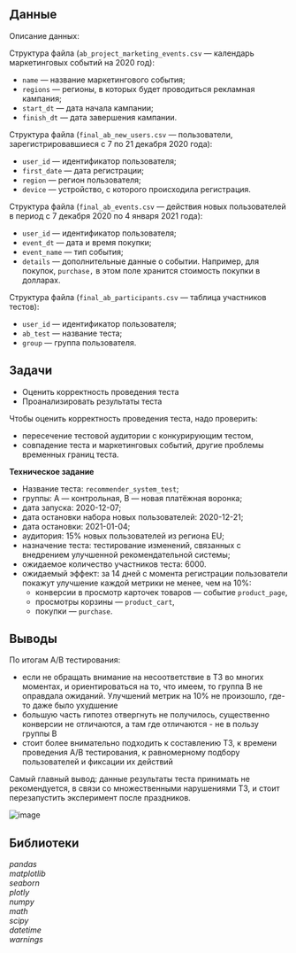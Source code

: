 ## Данные 

Описание данных:

Структура файла (`ab_project_marketing_events.csv` — календарь маркетинговых событий на 2020 год):

- `name` — название маркетингового события;
- `regions` — регионы, в которых будет проводиться рекламная кампания;
- `start_dt` — дата начала кампании;
- `finish_dt` — дата завершения кампании.

Структура файла (`final_ab_new_users.csv` — пользователи, зарегистрировавшиеся с 7 по 21 декабря 2020 года):

- `user_id` — идентификатор пользователя;
- `first_date` — дата регистрации;
- `region` — регион пользователя;
- `device` — устройство, с которого происходила регистрация.

Структура файла (`final_ab_events.csv` — действия новых пользователей в период с 7 декабря 2020 по 4 января 2021 года):

- `user_id` — идентификатор пользователя;
- `event_dt` — дата и время покупки;
- `event_name` — тип события;
- `details` — дополнительные данные о событии. Например, для покупок, `purchase,` в этом поле хранится стоимость покупки в долларах.

Структура файла (`final_ab_participants.csv` — таблица участников тестов):

- `user_id` — идентификатор пользователя;
- `ab_test` — название теста;
- `group` — группа пользователя.

## Задачи
- Оценить корректность проведения теста
- Проанализировать результаты теста

Чтобы оценить корректность проведения теста, надо проверить:

- пересечение тестовой аудитории с конкурирующим тестом,
- совпадение теста и маркетинговых событий, другие проблемы временных границ теста.

**Техническое задание**

- Название теста: `recommender_system_test`;
- группы: А — контрольная, B — новая платёжная воронка;
- дата запуска: 2020-12-07;
- дата остановки набора новых пользователей: 2020-12-21;
- дата остановки: 2021-01-04;
- аудитория: 15% новых пользователей из региона EU;
- назначение теста: тестирование изменений, связанных с внедрением улучшенной рекомендательной системы;
- ожидаемое количество участников теста: 6000.
- ожидаемый эффект: за 14 дней с момента регистрации пользователи покажут улучшение каждой метрики не менее, чем на 10%:
    - конверсии в просмотр карточек товаров — событие `product_page`,
    - просмотры корзины — `product_cart`,
    - покупки — `purchase`.

## Выводы
По итогам А/В тестирования:
- если не обращать внимание на несоответствие в ТЗ во многих моментах, и ориентироваться на то, что имеем, то группа В не оправдала ожиданий. Улучшений метрик на 10% не произошло, где-то даже было ухудшение
- большую часть гипотез отвергнуть не получилось, существенно конверсии не отличаются, а там где отличаются - не в пользу группы В
- стоит более внимательно подходить к составлению ТЗ, к времени проведения А/В тестирования, к равномерному подбору пользователей и фиксации их действий

Самый главный вывод: данные результаты теста принимать не рекомендуется, в связи со множественными нарушениями ТЗ, и стоит перезапустить эксперимент после праздников.

![image](https://user-images.githubusercontent.com/110093043/215461230-3cfa441f-18db-4276-b160-cd33fd3f158c.png ) 


## Библиотеки
*pandas*
<br>
*matplotlib*
<br>
*seaborn*
<br>
*plotly*
<br>
*numpy*
<br>
*math*
<br>
*scipy*
<br>
*datetime*
<br>
*warnings*
<br>

